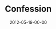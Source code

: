 ---
layout: message
category: message
series: "James: Putting Your Faith to Work"
title: "Confession"
date: 2012-05-19-00-00
message_id: 727
audio-description: "Brian Tome talks about the healing that comes through confession."
audio: "http://www.crossroads.net/players/media/hq/james_05.mp3"
audio-title: "Confession"
audio-duration: "33:20"
program-description: "Program"
program: "http://www.crossroads.net/players/media/hq/05_19-20_12Program_OAKLEY.pdf"
program-title: "Confession"
video-description: "Brian Tome talks about the healing that comes through confession."
video-title: "Confession"
video: "https://s3.amazonaws.com/crossroadsvideomessages/james_05.mp4"
video-poster: "https://www.crossroads.net/uploadedfiles/james_05_still.jpg"
---